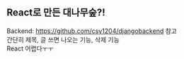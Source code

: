 ## React로 만든 대나무숲?!
Backend: https://github.com/csy1204/djangobackend 참고   
간단히 제목, 글 쓰면 나오는 기능, 삭제 기능   
React 어렵다ㅜㅜ
